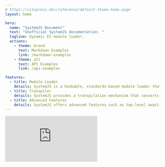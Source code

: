 ```yaml
---
# https://vitepress.dev/reference/default-theme-home-page
layout: home

hero:
  name: "SystemJS Document"
  text: "Unofficial SystemJS documentation. "
  tagline: Dynamic ES module loader.
  actions:
    - theme: brand
      text: Markdown Examples
      link: /markdown-examples
    - theme: alt
      text: API Examples
      link: /api-examples

features:
  - title: Module Loader
    details: SystemJS is a hookable, standards-based module loader that enables code written for native ES modules in browsers to be transpiled and work in older browsers. It supports features like dynamic import, circular references, and import maps.
  - title: Transpiler
    details: SystemJS provides a transpilation mechanism that converts code written for modern native ES modules into the System.register module format. This allows developers to ensure compatibility with older browsers that do not support native modules.
  - title: Advanced Features
    details: SystemJS offers advanced features such as top-level await, import.meta.url, module types, integrity, and Content Security Policy. It also maintains compatibility with older browsers, including IE11, while providing almost-native module speeds.
---
```


<div class="container mx-auto mt-20">
  <div class="px-6 overflow-hidden">
    <iframe class="w-full md:w-2/3 mx-auto aspect-video rounded-lg" src="https://www.youtube.com/embed/AmdKF2UhFzw" title="Javascript Tutorial - SystemJS intro" frameborder="0" allow="accelerometer; autoplay; clipboard-write; encrypted-media; gyroscope; picture-in-picture; web-share" allowfullscreen></iframe>
  </div>
</div>
